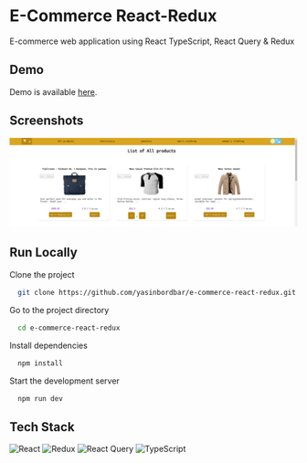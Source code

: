# E-Commerce React-Redux
E-commerce web application using React TypeScript, React Query & Redux




## Demo
Demo is available [here](https://e-commerce-react-redux-zeta.vercel.app/).

## Screenshots

<img src="./scerenshot.png" alt="drawing" width="1200"/>


## Run Locally

Clone the project

```bash
  git clone https://github.com/yasinbordbar/e-commerce-react-redux.git
```

Go to the project directory

```bash
  cd e-commerce-react-redux
```

Install dependencies

```bash
  npm install
```

Start the development server

```bash
  npm run dev
```



## Tech Stack
![React](https://img.shields.io/badge/react-%2320232a.svg?style=for-the-badge&logo=react&logoColor=%2361DAFB)
![Redux](https://img.shields.io/badge/redux-%23593d88.svg?style=for-the-badge&logo=redux&logoColor=white)
![React Query](https://img.shields.io/badge/-React%20Query-FF4154?style=for-the-badge&logo=react%20query&logoColor=white)
![TypeScript](https://img.shields.io/badge/typescript-%23007ACC.svg?style=for-the-badge&logo=typescript&logoColor=white)

